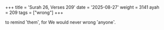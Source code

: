 +++
title = 'Surah 26, Verses 209'
date = '2025-08-27'
weight = 3141
ayah = 209
tags = ["wrong"]
+++

to remind ˹them˺, for We would never wrong ˹anyone˺.